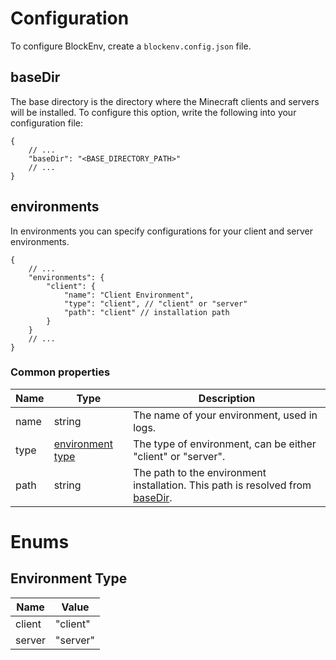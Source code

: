 # Configuration

To configure BlockEnv, create a `blockenv.config.json` file.

## baseDir

The base directory is the directory where the Minecraft clients and servers will be installed. To configure this option, write the following into your configuration file:

```json5
{
    // ...
    "baseDir": "<BASE_DIRECTORY_PATH>"
    // ...
}
```

## environments

In environments you can specify configurations for your client and server environments.

```json5
{
    // ...
    "environments": {
        "client": {
            "name": "Client Environment",
            "type": "client", // "client" or "server"
            "path": "client" // installation path
        } 
    }
    // ...
}
```

### Common properties

| Name | Type                                  | Description                                                                               |
|------|---------------------------------------|-------------------------------------------------------------------------------------------|
| name | string                                | The name of your environment, used in logs.                                               |
| type | [environment type](#environment-type) | The type of environment, can be either "client" or "server".                              |
| path | string                                | The path to the environment installation. This path is resolved from [baseDir](#basedir). |

# Enums

## Environment Type

| Name   | Value    |
|--------|----------|
| client | "client" |
| server | "server" |